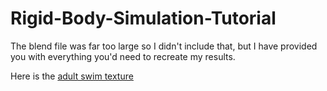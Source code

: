 # Rigid-Body-Simulation-Tutorial

The blend file was far too large so I didn't include that, but I have provided you with everything you'd need to recreate my results. 

Here is the [adult swim texture](https://img.cinemablend.com/filter:scale/quill/7/b/8/8/7/5/7b88757929c55baf2ea967dd37be76cdd086c760.jpg?mw=600)
